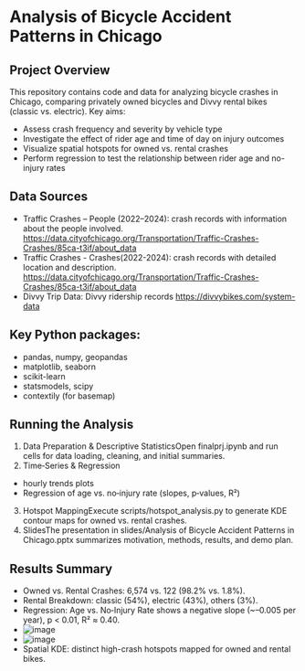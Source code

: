 # Analysis of Bicycle Accident Patterns in Chicago

## Project Overview

This repository contains code and data for analyzing bicycle crashes in Chicago, comparing privately owned bicycles and Divvy rental bikes (classic vs. electric). Key aims:
- Assess crash frequency and severity by vehicle type
- Investigate the effect of rider age and time of day on injury outcomes
- Visualize spatial hotspots for owned vs. rental crashes
- Perform regression to test the relationship between rider age and no-injury rates
  
## Data Sources

- Traffic Crashes – People (2022–2024): crash records with information about the people involved. https://data.cityofchicago.org/Transportation/Traffic-Crashes-Crashes/85ca-t3if/about_data
- Traffic Crashes - Crashes(2022-2024): crash records with detailed location and description. https://data.cityofchicago.org/Transportation/Traffic-Crashes-Crashes/85ca-t3if/about_data
- Divvy Trip Data: Divvy ridership records https://divvybikes.com/system-data

## Key Python packages:
- pandas, numpy, geopandas
- matplotlib, seaborn
- scikit-learn
- statsmodels, scipy
- contextily (for basemap)

## Running the Analysis
1. Data Preparation & Descriptive StatisticsOpen finalprj.ipynb and run cells for data loading, cleaning, and initial summaries.
2. Time‑Series & Regression
  - hourly trends plots
  - Regression of age vs. no‑injury rate (slopes, p‑values, R²)
3. Hotspot MappingExecute scripts/hotspot_analysis.py to generate KDE contour maps for owned vs. rental crashes.
4. SlidesThe presentation in slides/Analysis of Bicycle Accident Patterns in Chicago.pptx summarizes motivation, methods, results, and demo plan.

## Results Summary
- Owned vs. Rental Crashes: 6,574 vs. 122 (98.2% vs. 1.8%).
- Rental Breakdown: classic (54%), electric (43%), others (3%).
- Regression: Age vs. No‑Injury Rate shows a negative slope (~–0.005 per year), p < 0.01, R² ≈ 0.40.
- ![image](https://github.com/user-attachments/assets/d26019fa-ff59-4c4a-9afb-1dfc59c8b8f4)
- ![image](https://github.com/user-attachments/assets/a14f5f67-d3dd-4b2e-9cd2-e7bdc0ede196)
- Spatial KDE: distinct high-crash hotspots mapped for owned and rental bikes.
